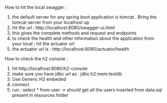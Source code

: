 How to hit the local swagger :
1. the default server for any spring boot application is tomcat . Bring the tomcat server from your localhost up
2. hit the url : http://localhost:8080/swagger-ui.html
3. this gives the complete methods and request and endpoints 
4. to check the health and other information about the application from your local ; hit the actuator url
5. the actuator url is : http://localhost:8080/actuator/health

How to check the h2 console : 
 1. hit http://localhost:8080/h2-console
 2. make sure you have jdbc url as : jdbc:h2:mem:testdb
 3. Use Generic H2 embeded
 4. connect
 5. run : select * from user -> should get all the users inserted from data.sql present in resources folder
 
